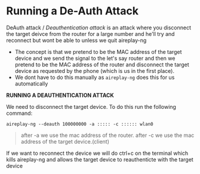 # Running a De-Auth Attack

DeAuth attack / *Deauthentication attack* is an attack where you disconnect the target deivce from the router for a large number and he'll try and reconnect but wont be able to unless we quit aireplay-ng

- The concept is that we pretend to be the MAC address of the target device and we send the signal to the let's say router and then we pretend to be the MAC address of the router and disconnect the target device as requested by the phone (which is us in the first place).
- We dont have to do this manually as `aireplay-ng` does this for us automatically


**RUNNING A DEAUTHENTICATION ATTACK**

We need to disconnect the target device. To do this run the following command:

`aireplay-ng --deauth 100000000 -a ::::: -c :::::: wlan0`

> after -a we use the mac address of the router.
> after -c we use the mac address of the target device.(client)

If we want to reconnect the device we will do ctrl+c on the terminal which kills aireplay-ng and allows the target device to reauthenticte with the target device
